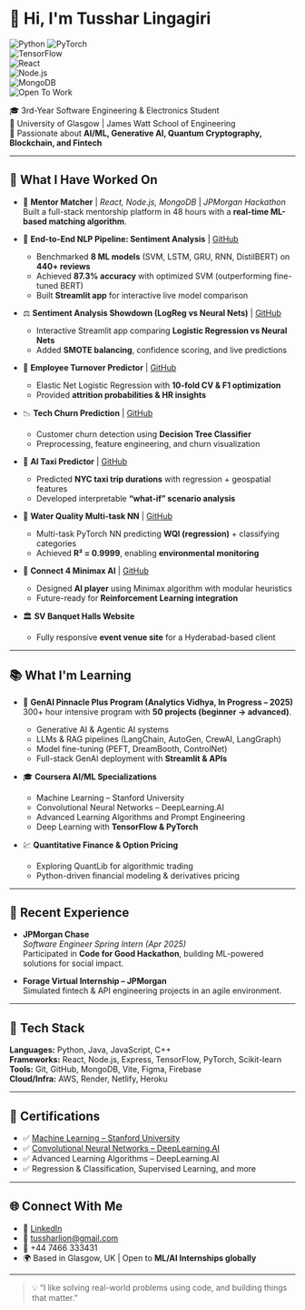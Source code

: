 # 👋 Hi, I'm Tusshar Lingagiri  

![Python](https://img.shields.io/badge/Python-3776AB?style=for-the-badge&logo=python&logoColor=white)  ![PyTorch](https://img.shields.io/badge/PyTorch-EE4C2C?style=for-the-badge&logo=pytorch&logoColor=white)  
![TensorFlow](https://img.shields.io/badge/TensorFlow-FF6F00?style=for-the-badge&logo=tensorflow&logoColor=white)  
![React](https://img.shields.io/badge/React-20232A?style=for-the-badge&logo=react&logoColor=61DAFB)  
![Node.js](https://img.shields.io/badge/Node.js-339933?style=for-the-badge&logo=node.js&logoColor=white)  
![MongoDB](https://img.shields.io/badge/MongoDB-4EA94B?style=for-the-badge&logo=mongodb&logoColor=white)  
![Open To Work](https://img.shields.io/badge/Open%20to-ML/AI%20Internships-brightgreen?style=for-the-badge)  

🎓 3rd-Year Software Engineering & Electronics Student  
📍 University of Glasgow | James Watt School of Engineering  
🧠 Passionate about **AI/ML, Generative AI, Quantum Cryptography, Blockchain, and Fintech**  

---

## 🔭 What I Have Worked On  

- 🤝 **Mentor Matcher** | *React, Node.js, MongoDB* | *JPMorgan Hackathon*  
  Built a full-stack mentorship platform in 48 hours with a **real-time ML-based matching algorithm**.  

- 🧾 **End-to-End NLP Pipeline: Sentiment Analysis** | [GitHub](https://github.com/tussharlingagiri/sentiment-analysis-comparison)  
  - Benchmarked **8 ML models** (SVM, LSTM, GRU, RNN, DistilBERT) on **440+ reviews**  
  - Achieved **87.3% accuracy** with optimized SVM (outperforming fine-tuned BERT)  
  - Built **Streamlit app** for interactive live model comparison  

- ⚖️ **Sentiment Analysis Showdown (LogReg vs Neural Nets)** | [GitHub](https://github.com/tussharlingagiri/sentiment-analysis-showdown)  
  - Interactive Streamlit app comparing **Logistic Regression vs Neural Nets**  
  - Added **SMOTE balancing**, confidence scoring, and live predictions  

- 💼 **Employee Turnover Predictor** | [GitHub](https://github.com/tussharlingagiri/EmployeeTurnoverPredictor)  
  - Elastic Net Logistic Regression with **10-fold CV & F1 optimization**  
  - Provided **attrition probabilities & HR insights**  

- 📉 **Tech Churn Prediction** | [GitHub](https://github.com/tussharlingagiri/Tech-Churn-Prediction)  
  - Customer churn detection using **Decision Tree Classifier**  
  - Preprocessing, feature engineering, and churn visualization  

- 🚖 **AI Taxi Predictor** | [GitHub](https://github.com/tussharlingagiri/AITaxiPredictor)  
  - Predicted **NYC taxi trip durations** with regression + geospatial features  
  - Developed interpretable **“what-if” scenario analysis**  

- 🚰 **Water Quality Multi-task NN** | [GitHub](https://github.com/tussharlingagiri/WaterQualityMultiTaskNN)  
  - Multi-task PyTorch NN predicting **WQI (regression)** + classifying categories  
  - Achieved **R² = 0.9999**, enabling **environmental monitoring**  

- 🧠 **Connect 4 Minimax AI** | [GitHub](https://github.com/tussharlingagiri/connect4-minimax-ai)  
  - Designed **AI player** using Minimax algorithm with modular heuristics  
  - Future-ready for **Reinforcement Learning integration**  

- 🏛️ **SV Banquet Halls Website**  
  - Fully responsive **event venue site** for a Hyderabad-based client  

---

## 📚 What I'm Learning  

- 🧠 **GenAI Pinnacle Plus Program (Analytics Vidhya, In Progress – 2025)**  
  300+ hour intensive program with **50 projects (beginner → advanced)**.  
  - Generative AI & Agentic AI systems  
  - LLMs & RAG pipelines (LangChain, AutoGen, CrewAI, LangGraph)  
  - Model fine-tuning (PEFT, DreamBooth, ControlNet)  
  - Full-stack GenAI deployment with **Streamlit & APIs**  

- 🎓 **Coursera AI/ML Specializations**  
  - Machine Learning – Stanford University  
  - Convolutional Neural Networks – DeepLearning.AI  
  - Advanced Learning Algorithms and Prompt Engineering  
  - Deep Learning with **TensorFlow & PyTorch**  

- 💹 **Quantitative Finance & Option Pricing**  
  - Exploring QuantLib for algorithmic trading  
  - Python-driven financial modeling & derivatives pricing  

---

## 💼 Recent Experience  

- **JPMorgan Chase**  
  *Software Engineer Spring Intern (Apr 2025)*  
  Participated in **Code for Good Hackathon**, building ML-powered solutions for social impact.  

- **Forage Virtual Internship – JPMorgan**  
  Simulated fintech & API engineering projects in an agile environment.  

---

## 🧰 Tech Stack  

**Languages:** Python, Java, JavaScript, C++  
**Frameworks:** React, Node.js, Express, TensorFlow, PyTorch, Scikit-learn  
**Tools:** Git, GitHub, MongoDB, Vite, Figma, Firebase  
**Cloud/Infra:** AWS, Render, Netlify, Heroku  

---

## 📜 Certifications  

- ✅ [Machine Learning – Stanford University](https://coursera.org/share/V2436I2F7MR5)  
- ✅ [Convolutional Neural Networks – DeepLearning.AI](https://coursera.org/share/ZCA9MEJKSYM1)  
- ✅ Advanced Learning Algorithms – DeepLearning.AI  
- ✅ Regression & Classification, Supervised Learning, and more  

---

## 🌐 Connect With Me  

- 💼 [LinkedIn](https://www.linkedin.com/in/tussharlingagiri)  
- 📧 tussharlion@gmail.com  
- 📱 +44 7466 333431  
- 🌍 Based in Glasgow, UK | Open to **ML/AI Internships globally**  

---

> 💡 “I like solving real-world problems using code, and building things that matter.”  
